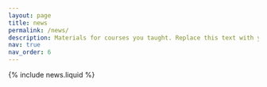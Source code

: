 ```yaml
---
layout: page
title: news
permalink: /news/
description: Materials for courses you taught. Replace this text with your description.
nav: true
nav_order: 6
---
```


{% include news.liquid %}
